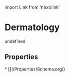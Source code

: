 import Link from 'next/link'
# Dermatology

undefined

## Properties

<Grid>
* [](/Properties/Schema.org/)

</Grid>

